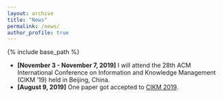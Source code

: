 ```yaml
---
layout: archive
title: "News"
permalink: /news/
author_profile: true
---
```


{% include base_path %}

* **[November 3 - November 7, 2019]** I will attend the 28th ACM International Conference on Information and Knowledge Management (CIKM ’19) held in Beijing, China.
* **[August 9, 2019]** One paper got accepted to [CIKM 2019](http://cikm2019.net/).